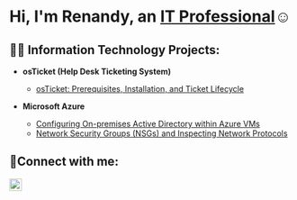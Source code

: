 <h1>Hi, I'm Renandy, an <a href="https://www.linkedin.com/in/renandy-ledoux">IT Professional</a>☺</h1>

<h2>👨‍💻 Information Technology Projects:</h2>

- <b>osTicket (Help Desk Ticketing System)</b>
  - [osTicket: Prerequisites, Installation, and Ticket Lifecycle](https://github.com/RenandyL/osticket)

- <b>Microsoft Azure</b>
  - [Configuring On-premises Active Directory within Azure VMs](https://github.com/renandyledoux/configure-ad)
  - [Network Security Groups (NSGs) and Inspecting Network Protocols](https://github.com/renandyledoux/azure-network-protocols)

<h2>🤳Connect with me:</h2>

[<img align="left" alt="Josh | LinkedIn" width="22px" src="https://cdn.jsdelivr.net/npm/simple-icons@v3/icons/linkedin.svg" />][linkedin]

[linkedin]: https://www.linkedin.com/in/renandy-ledoux
